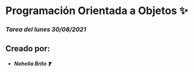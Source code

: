 ﻿# Programación Orientada a Objetos ✨
### _Tarea del lunes 30/08/2021_
## Creado por:
 - ##### Nohelia Brito ❣️
